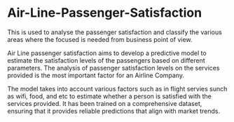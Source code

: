 # Air-Line-Passenger-Satisfaction

This is used to analyse the passenger satisfaction and classify the various areas where the focused is needed from business point of view.

Air Line passenger satisfaction aims to develop a predictive model to estimate the satisfaction levels of the passengers based on different parameters. The analysis of passenger satisfaction levels on the services provided is the most important factor for an Airline Company.

The model takes into account various factors such as in flight servies  sunch as wifi, food, and etc  to estimate whether a person is satisfied with the services provided. It has been trained on a comprehensive dataset, ensuring that it provides reliable predictions that align with market trends.
